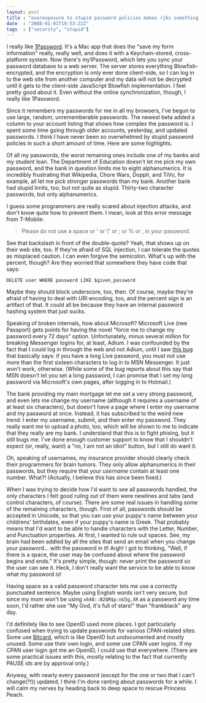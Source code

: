 ```yaml
---
layout: post
title : "overexposure to stupid password policies makes rjbs something something"
date  : "2008-01-01T19:53:22Z"
tags  : ["security", "stupid"]
---
```

I really like [1Password](http://1password.com/).  It's a Mac app that does the
"save my form information" really, really well, and does it with a
Keychain-stored, cross-platform system.  Now there's my1Password, which lets
you sync your password database to a web server.  The server stores everything
Blowfish-encrypted, and the encryption is only ever done client-side, so I can
log in to the web site from another computer and my data will not be decrypted
until it gets to the client-side JavaScript Blowfish implementation.  I feel
pretty good about it.  Even without the online synchronization, though, I
really like 1Password.

Since it remembers my passwords for me in all my browsers, I've begun to use
large, random, unrememberable passwords.  The newest beta added a column to
your account listing that shows how complex the password is.  I spent some time
going through older accounts, yesterday, and updated passwords.  I think I have
never been so overwhelmed by stupid password policies in such a short amount of
time.  Here are some highlights.

Of all my passwords, the worst remaining ones include one of my banks and my
student loan.  The Department of Education doesn't let me pick my own password,
and the bank in question limits me to eight alphanumerics.  It is incredibly
frustrating that Wikipedia, Chore Wars, Dopplr, and TiVo, for example, all let
me pick stronger passwords than my bank.  Another bank had stupid limits, too,
but not quite as stupid.  Thirty-two character passwords, but only
alphanumerics.

I guess some programmers are really scared about injection attacks, and don't
know quite how to prevent them.  I mean, look at this error message from
T-Mobile:

> Please do not use a space or ' or \\" or ; or % or , in your password.

See that backslash in front of the double-quote?  Yeah, that shows up on their
web site, too.  If they're afraid of SQL injection, I can tolerate the quotes
as misplaced caution.  I can even forgive the semicolon.  What's up with the
percent, though?  Are they worried that somewhere they have code that says:

    DELETE user WHERE password LIKE $given_password

Maybe they should block underscore, too, then.  Of course, maybe they're afraid
of having to deal with URI encoding, too, and the percent sign is an artifact
of that.  It could all be because they have an internal password hashing system
that just sucks.

Speaking of broken internals, how about Microsoft?  Microsoft Live (nee
Passport) gets points for having the novel "force me to change my password
every 72 days" option.  Unfortunately, minus several million for breaking
Messenger logins for, at least, Adium.  I was confounded by the fact that I
could log in through the web and not Adium, until I saw [this
bug](http://trac.adiumx.com/ticket/8252) that basically says: if you have a
long Live password, you must not use more than the first sixteen characters to
log in to MSN Messenger.  It just won't work, otherwise.  (While some of the
bug reports about this say that MSN doesn't let you set a long password, I can
promise that I set my long password via Microsoft's own pages, after logging in
to Hotmail.)

The bank providing my main mortgage let me set a very strong password, and even
lets me change my username (although it requires a username of at least six
characters), but doesn't have a page where I enter my username and my password
at once.  Instead, it has subscribed to the weird new trend: I enter my
username, submit, and then enter my password.  They really want me to upload a
photo, too, which will be shown to me to indicate that they really are my bank.
I understand that this is to fight phising, but it still bugs me.  I've done
enough customer support to know that I shouldn't expect (or, really, want) a
"no, I am not an idiot" button, but I still do want it.

Oh, speaking of usernames, my insurance provider should clearly check their
programmers for brain tumors.  They only allow alphanumerics in their
passwords, but they require that your *username* contain at least one number.
What?!  (Actually, I believe this has since been fixed.)

When I was trying to decide how I'd want to see all passwords handled, the only
characters I felt good ruling out of them were newlines and tabs (and control
characters, of course).  There are some real issues in handling some of the
remaining characters, though.  First of all, passwords should be accepted in
Unicode, so that you can use your puppy's name between your childrens'
birthdates, even if your puppy's name is Greek.  That probably means that I'd
want to be able to handle characters with the Letter, Number, and Punctuation
properties.  At first, I wanted to rule out spaces.  See, my brain had been
addled by all the sites that send an email when you change your password...
with the password in it!  Argh!  I got to thinking, "Well, if there is a space,
the user may be confused about where the password begins and ends."  It's
pretty simple, though: never print the password so the user can see it.  Heck,
I don't really want the service to be able to know what my password *is*!

Having space as a valid password character lets me use a correctly punctuated
sentence.  Maybe using English words isn't very secure, but since my mom won't
be using `x648::B2QR$p:nU3g,XR` as a password any time soon, I'd rather she use
"My God, it's full of stars!" than "frankblack" any day.

I'd definitely like to see OpenID used more places.  I got particularly
confused when trying to update passwords for various CPAN-related sites.  Some
use [Bitcard](https://www.bitcard.org/), which is like OpenID but undocumented
and mostly unused.  Some use their own login, and some use CPAN user logins.
If my CPAN user login got me an OpenID, I could use that everywhere.  (There
are some practical issues with this, mostly relating to the fact that currently
PAUSE ids are by approval only.)

Anyway, with nearly every password (except for the one or two that I can't
change(?!)) updated, I think I'm done ranting about passwords for a while.  I
will calm my nerves by heading back to deep space to rescue Princess Peach.

